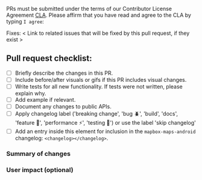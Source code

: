 <!--
Thanks for submitting a pull request!

Please fill out the sections below to complete your submission.

We appreciate your contributions!
-->
PRs must be submitted under the terms of our Contributor License Agreement [CLA](https://github.com/mapbox/mapbox-maps-android/blob/main/CONTRIBUTING.md#contributor-license-agreement). Please affirm that you have read and agree to the CLA by typing `I agree`:

Fixes: < Link to related issues that will be fixed by this pull request, if they exist >

## Pull request checklist:
 - [ ] Briefly describe the changes in this PR.
 - [ ] Include before/after visuals or gifs if this PR includes visual changes.
 - [ ] Write tests for all new functionality. If tests were not written, please explain why.
 - [ ] Add example if relevant.
 - [ ] Document any changes to public APIs.
 - [ ] Apply changelog label ('breaking change', 'bug :beetle:', 'build', 'docs', 'feature :green_apple:', 'performance :zap:', 'testing :100:') or use the label 'skip changelog'
 - [ ] Add an entry inside this element for inclusion in the `mapbox-maps-android` changelog: `<changelog></changelog>`.

### Summary of changes

<!--
What changes does this pull request introduce?

• If this is a new feature, include a short summary on how to use it.
• If this is a bug fix, explain how your contribution resolves the problem.
• Include a screenshot or gif if applicable
-->

### User impact (optional)

<!--
If this PR introduces user-facing changes, please note them here.
-->